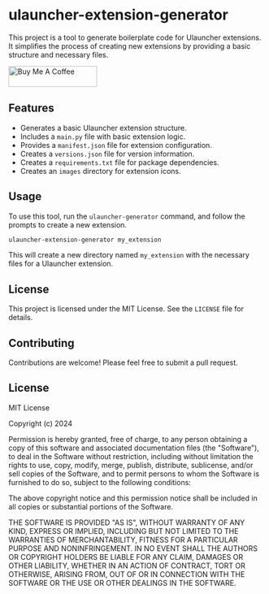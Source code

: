 # ulauncher-extension-generator

This project is a tool to generate boilerplate code for Ulauncher extensions. It simplifies the process of creating new extensions by providing a basic structure and necessary files.

<a href="https://www.buymeacoffee.com/ubuntupunk" target="_blank"><img src="https://cdn.buymeacoffee.com/buttons/default-orange.png" alt="Buy Me A Coffee" height="41" width="174"></a>

## Features

- Generates a basic Ulauncher extension structure.
- Includes a `main.py` file with basic extension logic.
- Provides a `manifest.json` file for extension configuration.
- Creates a `versions.json` file for version information.
- Creates a `requirements.txt` file for package dependencies.
- Creates an `images` directory for extension icons.

## Usage

To use this tool, run the `ulauncher-generator` command, and follow the prompts to create a new extension.

```bash
ulauncher-extension-generator my_extension
```

This will create a new directory named `my_extension` with the necessary files for a Ulauncher extension.

## License

This project is licensed under the MIT License. See the `LICENSE` file for details.

## Contributing

Contributions are welcome! Please feel free to submit a pull request.

## License

MIT License

Copyright (c) 2024

Permission is hereby granted, free of charge, to any person obtaining a copy
of this software and associated documentation files (the "Software"), to deal
in the Software without restriction, including without limitation the rights
to use, copy, modify, merge, publish, distribute, sublicense, and/or sell
copies of the Software, and to permit persons to whom the Software is
furnished to do so, subject to the following conditions:

The above copyright notice and this permission notice shall be included in all
copies or substantial portions of the Software.

THE SOFTWARE IS PROVIDED "AS IS", WITHOUT WARRANTY OF ANY KIND, EXPRESS OR
IMPLIED, INCLUDING BUT NOT LIMITED TO THE WARRANTIES OF MERCHANTABILITY,
FITNESS FOR A PARTICULAR PURPOSE AND NONINFRINGEMENT. IN NO EVENT SHALL THE
AUTHORS OR COPYRIGHT HOLDERS BE LIABLE FOR ANY CLAIM, DAMAGES OR OTHER
LIABILITY, WHETHER IN AN ACTION OF CONTRACT, TORT OR OTHERWISE, ARISING FROM,
OUT OF OR IN CONNECTION WITH THE SOFTWARE OR THE USE OR OTHER DEALINGS IN THE
SOFTWARE.
